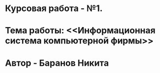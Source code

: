 # Курсовая работа - №1. 
# Тема работы: <<Информационная система компьютерной фирмы>>
# Автор - Баранов Никита
